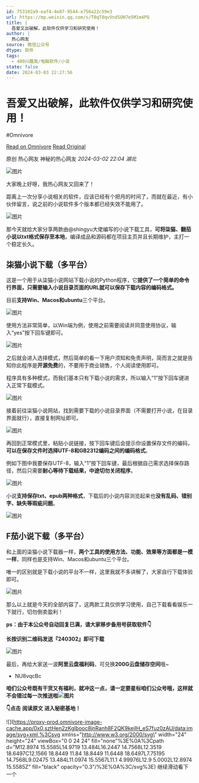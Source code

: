 ```yaml
---
id: 753102a9-eaf4-4e87-9544-e756a22c59e3
url: https://mp.weixin.qq.com/s/T0qT0qvVndSOH7e5M1m4PQ
title: |
  吾爱又出破解，此软件仅供学习和研究使用！
author: |
  热心网友
source: 微信公众号
dtype: 软件
tags:
  - 400兴趣类/电脑软件/小说
state: false
date: 2024-03-03 22:27:56
---
```



# 吾爱又出破解，此软件仅供学习和研究使用！
#Omnivore

[Read on Omnivore](https://omnivore.app/me/https-mp-weixin-qq-com-s-t-0-q-t-0-qv-vnd-soh-7-e-5-m-1-m-4-pq-18e04b6cbee)
[Read Original](https://mp.weixin.qq.com/s/T0qT0qvVndSOH7e5M1m4PQ)

原创  热心网友  神秘的热心网友 _2024-03-02 22:04_ _湖北_ 

![图片](https://proxy-prod.omnivore-image-cache.app/0x0,s46czCcCYwqq-Q6y7-koRpy3TjVNf6H9k2Jo0n2L7bO4/https://mmbiz.qpic.cn/mmbiz_gif/jmhESDe15k4rLibEtjJzmTVtC4aSwWXgXdh8LyVZRNnl2DINxjy8s0EOj0oRFUWXQDk1luHc0f3j6mMh1yXozSA/640?wx_fmt=gif&wxfrom=5&wx_lazy=1&random=0.22252756510455995)

大家晚上好呀，我热心网友又回来了！

距离上一次分享小说相关的软件，应该已经有个把月的时间了，而就在最近，有小伙伴留言，说之前的小说软件多个版本都已经失效不能用了。

![图片](https://proxy-prod.omnivore-image-cache.app/0x0,sEn0GaJBRLZOffG_9Q5wRjMrh3XN1jqk415RFqvSmW_0/https://mmbiz.qpic.cn/sz_mmbiz_png/VSpOBPbVdV5UEIyYQw51v64YOTpDIJe38D1BPeAmzDWagzzkyBFPlSvVURpIYugPkA5Bz2JeNeA77TPpeleVag/640?wx_fmt=png&from=appmsg)

那今天就给大家分享两款由@shingyu大佬编写的小说下载工具，**可将柒猫、翻茄小说以txt格式保存至本地**，编译成品和源码都在项目主页并且长期维护，主打一个稳定长久。

## **柒猫小说下载（多平台）**

这是一个用于从柒猫小说网站下载小说的Python程序，它**提供了一个简单的命令行界面，只需要输入小说目录页面的URL就可以保存下载内容的编码格式。**

目前**支持Win、Macos和ubuntu**三个平台。

![图片](https://proxy-prod.omnivore-image-cache.app/0x0,sabSR1kWRAneGVPyz-17TQr-Su3q7r_3j3ohgO6N0zb0/https://mmbiz.qpic.cn/sz_mmbiz_png/VSpOBPbVdV5UEIyYQw51v64YOTpDIJe3qcXMm92pzubGLLt41M4MpMg8VdLExNMSc3dZibUmubGsbyvn8Gwbib0w/640?wx_fmt=png&from=appmsg)

使用方法非常简单，以Win端为例，使用之前需要阅读并同意使用协议，输入“yes”按下回车键即可。

![图片](https://proxy-prod.omnivore-image-cache.app/0x0,sGJHwBEyaRVaSQpByqGvEnz8WPx-fnUFzuLW6gh4YSBA/https://mmbiz.qpic.cn/sz_mmbiz_png/VSpOBPbVdV5UEIyYQw51v64YOTpDIJe33AF6NYImAwmLtibXW8q6Cvppk1ibj8MHTMZNusbnvn4a0JicgiaNunfKEw/640?wx_fmt=png&from=appmsg)

之后就会进入选择模式，然后简单的看一下用户须知和免责声明，简而言之就是告知你此程序是**开源免费**的，不要用于商业销售，个人阅读使用即可。

程序具有多种模式，而我们基本只有下载小说的需求，所以输入“1”按下回车键进入正常下载模式。

![图片](https://proxy-prod.omnivore-image-cache.app/0x0,s-OinSewW3akkyTMoHnbMqf4yd_gp5ta5LZx1U8latNc/https://mmbiz.qpic.cn/sz_mmbiz_png/VSpOBPbVdV5UEIyYQw51v64YOTpDIJe3stpcKrux5geJRsYoUKDZDia0ic0BejeDIureIMzc2Hu0vYR7smicNMq1w/640?wx_fmt=png&from=appmsg)

接着前往柒猫小说网站，找到需要下载的小说目录界面（不需要打开小说，在目录界面就行），直接复制网址即可。

![图片](https://proxy-prod.omnivore-image-cache.app/0x0,sHWyUnHvbB8uiW2PZJCQwj6mq0kP47Yg29IppZ6ls-Y8/https://mmbiz.qpic.cn/sz_mmbiz_png/VSpOBPbVdV5UEIyYQw51v64YOTpDIJe338nicb33ohhOZwjkwhmuFhic7QX7eC33CfhLOMEribMIfIPClWcusflTA/640?wx_fmt=png&from=appmsg)

再回到正常模式里，粘贴小说链接，按下回车键后会提示你设置保存文件的编码，**可以在保存文件时选择UTF-8和GB2312编码之间的编码格式**。

例如下图中我要保存UTF-8，输入“1”按下回车键，最后根据自己需求选择保存路径，然后只需要**耐心等待下载结果，中途切勿关闭程序**。

![图片](https://proxy-prod.omnivore-image-cache.app/0x0,s0ORk61zkkKEZsKFll0z_9jCTq5TenX0yCISApEw0wN0/https://mmbiz.qpic.cn/sz_mmbiz_png/VSpOBPbVdV5UEIyYQw51v64YOTpDIJe3TUsghuFTnBKdowK3Dvszjia5JpRqQ2Ocoe1eq653aSK10HsK5KTaO6Q/640?wx_fmt=png&from=appmsg)

小说**支持保存txt、epub两种格式**，下载后的小说内容浏览起来也**没有乱码、错别字、缺失等瑕疵问题**。

![图片](https://proxy-prod.omnivore-image-cache.app/0x0,s-w0x1Z5V_x3cr0CiSyDs6_ZW2Zqr7jFwWO2XYwqVZwM/https://mmbiz.qpic.cn/sz_mmbiz_png/VSpOBPbVdV5UEIyYQw51v64YOTpDIJe3lRQKFNNJmpw76nz6jwgiaiaMwHm447NL6EojPdPZERF8oJmCLaib80uOg/640?wx_fmt=png&from=appmsg)

## **F茄小说下载（多平台）**

和上面的柒猫小说下载器一样，**两个工具的使用方法、功能、效果等方面都是一模一样**，同样也是支持Win、Macos和ubuntu三个平台。

唯一的区别就是下载小说的平台不一样，这里我就不多讲解了，大家自行下载体验即可。

![图片](https://proxy-prod.omnivore-image-cache.app/0x0,snBXt6QqT933pYttibp7P16i8oVueFgZKDb2AO4ZC5eM/https://mmbiz.qpic.cn/sz_mmbiz_png/VSpOBPbVdV5UEIyYQw51v64YOTpDIJe3LvF8LeKib5amG66a1QaN2JuCThCfjh2aGFMJAJE4N8zLKHelcHwTaVw/640?wx_fmt=png&from=appmsg)

那么以上就是今天的全部内容了，这两款工具仅供学习使用，自己下载看看娱乐一下就行，切勿倒卖盈利！

**ps：由于本公众号自动回复已满，请大家移步备用号获取软件👇**  

 **长按识别二维码发送『240302』即可下载** 

![图片](https://proxy-prod.omnivore-image-cache.app/0x0,sxSmMadBjlEgBFApQ64symFH5PueZHUpIVu-zSglpHDo/https://mmbiz.qpic.cn/mmbiz_png/ZlfaRjT8TYJYQPFibpYR8Nq4XPWBzQ5Ur6I1WoggOX4RKsEDZBspX9HRG5G5Mibt8cfBGDCFlicA7icNDkGsP3l7mg/640?wx_fmt=png&wxfrom=5&wx_lazy=1&wx_co=1&tp=wxpic)

最后，再给大家送一波**阿里云盘福利码**，可兑换**200G云盘储存空间**哦\~

* NU8vqcBc

**咱们公众号既有干货又有福利，就冲这一点，请一定要星标咱们公众号哦，这样就不会错过每一次推送啦![图片](https://proxy-prod.omnivore-image-cache.app/0x0,s0oaoC6KWQkNBXzKI6l7b6E5mE4QND_o30AXbFRIh7hQ/https://mmbiz.qpic.cn/sz_mmbiz_png/VSpOBPbVdV55GXnyAnQ2XIMuXEgY2qpGqMFbPRQraM7RGZJicUic4ibpo93H3lo4vmS5t3bxszT9IRibjjVYCUiaM4g/640?wx_fmt=png)**  

**👇点击** **阅读原文** **进入秘密基地！**

![](https://proxy-prod.omnivore-image-cache.app/0x0,sztHen2zKglbooc8jnRanh8F2QK9kejIH_eS7fuz0zAU/data:image/svg+xml,%3Csvg xmlns=\"http://www.w3.org/2000/svg\" width=\"24\" height=\"24\" viewBox=\"0 0 24 24\" fill=\"none\"%3E%0A%3Cpath d=\"M12.8974 15.5585L14.9719 13.484L16.2447 14.7568L12.3519 18.6497C12.1566 18.8449 11.84 18.8449 11.6448 18.6497L7.75195 14.7568L9.02475 13.484L11.0974 15.5567L11.1 4.99976L12.9 5.0002L12.8974 15.5585Z\" fill=\"black\" opacity=\"0.3\"/%3E%0A%3C/svg%3E) 继续滑动看下一个 



